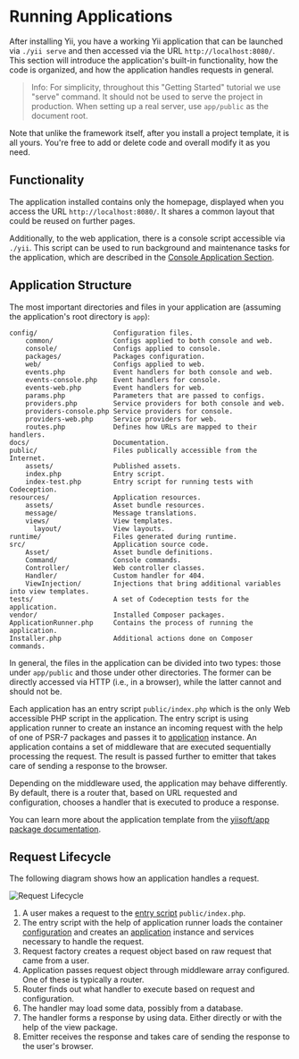 # Running Applications

After installing Yii, you have a working Yii application that can be launched via `./yii serve` and then
accessed via the URL `http://localhost:8080/`. This section will introduce the application's built-in functionality,
how the code is organized, and how the application handles requests in general.

> Info: For simplicity, throughout this "Getting Started" tutorial we use "serve" command. It should not be used
> to serve the project in production. When setting up a real server, use `app/public` as the document root.
  
Note that unlike the framework itself, after you install a project template, it is all yours. You're free to add or delete
code and overall modify it as you need.


## Functionality <span id="functionality"></span>

The application installed contains only the homepage, displayed when you access the URL `http://localhost:8080/`.
It shares a common layout that could be reused on further pages.

<!--
You should also see a toolbar at the bottom of the browser window.
This is a useful [debugger tool](https://github.com/yiisoft/yii-debug) provided by Yii to record and display a lot of
debugging information, such as log messages, response statuses, the database queries run, and so on.
-->

Additionally, to the web application, there is a console script accessible via `./yii`.
This script can be used to run background and maintenance tasks for the application, which are described
in the [Console Application Section](../tutorial/console.md).


## Application Structure <span id="application-structure"></span>

The most important directories and files in your application are (assuming the application's root directory is `app`):

```
config/                   Configuration files.
    common/               Configs applied to both console and web.
    console/              Configs applied to console.
    packages/             Packages configuration.
    web/                  Configs applied to web.
    events.php            Event handlers for both console and web.
    events-console.php    Event handlers for console.
    events-web.php        Event handlers for web.
    params.php            Parameters that are passed to configs.
    providers.php         Service providers for both console and web.
    providers-console.php Service providers for console.
    providers-web.php     Service providers for web.
    routes.php            Defines how URLs are mapped to their handlers.
docs/                     Documentation.
public/                   Files publically accessible from the Internet.
    assets/               Published assets.
    index.php             Entry script.
    index-test.php        Entry script for running tests with Codeception.
resources/                Application resources.
    assets/               Asset bundle resources.
    message/              Message translations.
    views/                View templates.
      layout/             View layouts.
runtime/                  Files generated during runtime.
src/                      Application source code.
    Asset/                Asset bundle definitions.
    Command/              Console commands.
    Controller/           Web controller classes.
    Handler/              Custom handler for 404.
    ViewInjection/        Injections that bring additional variables into view templates.
tests/                    A set of Codeception tests for the application.
vendor/                   Installed Composer packages.
ApplicationRunner.php     Contains the process of running the application.
Installer.php             Additional actions done on Composer commands.
```

In general, the files in the application can be divided into two types: those under `app/public` and those
under other directories. The former can be directly accessed via HTTP (i.e., in a browser), while the latter cannot
and should not be.

Each application has an entry script `public/index.php` which is the only Web accessible PHP script in the application.
The entry script is using application runner to create an instance an incoming request with the help of one of PSR-7 packages
and passes it to [application](../structure/application.md) instance. An application contains a set of
middleware that are executed sequentially processing the request. The result is passed further to emitter
that takes care of sending a response to the browser.

Depending on the middleware used, the application may behave differently. By default, there is a router
that, based on URL requested and configuration, chooses a handler that is executed to produce a response.

You can learn more about the application template from
the [yiisoft/app package documentation](https://github.com/yiisoft/app/blob/master/README.md).

## Request Lifecycle <span id="request-lifecycle"></span>

The following diagram shows how an application handles a request.

![Request Lifecycle](img/request-lifecycle.svg)

1. A user makes a request to the [entry script](../structure/entry-script.md) `public/index.php`.
2. The entry script with the help of application runner loads
   the container [configuration](../concept/configuration.md) and creates
   an [application](../structure/application.md) instance and services necessary to handle the request.
3. Request factory creates a request object based on raw request that came from a user.
4. Application passes request object through middleware array configured. One of these is typically a router.
5. Router finds out what handler to execute based on request and configuration.
6. The handler may load some data, possibly from a database.
7. The handler forms a response by using data. Either directly or with the help of the view package.
8. Emitter receives the response and takes care of sending the response to the user's browser.
